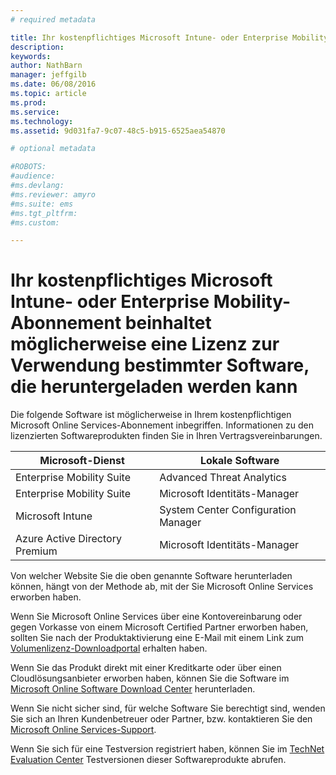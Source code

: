 ```yaml
---
# required metadata

title: Ihr kostenpflichtiges Microsoft Intune- oder Enterprise Mobility-Abonnement beinhaltet möglicherweise eine Lizenz zur Verwendung bestimmter Software, die heruntergeladen werden kann | Microsoft Intune
description:
keywords:
author: NathBarn
manager: jeffgilb
ms.date: 06/08/2016
ms.topic: article
ms.prod:
ms.service:
ms.technology:
ms.assetid: 9d031fa7-9c07-48c5-b915-6525aea54870

# optional metadata

#ROBOTS:
#audience:
#ms.devlang:
#ms.reviewer: amyro
#ms.suite: ems
#ms.tgt_pltfrm:
#ms.custom:

---
```


# Ihr kostenpflichtiges Microsoft Intune- oder Enterprise Mobility-Abonnement beinhaltet möglicherweise eine Lizenz zur Verwendung bestimmter Software, die heruntergeladen werden kann

Die folgende Software ist möglicherweise in Ihrem kostenpflichtigen Microsoft Online Services-Abonnement inbegriffen.  Informationen zu den lizenzierten Softwareprodukten finden Sie in Ihren Vertragsvereinbarungen.

| **Microsoft-Dienst**    | **Lokale Software**           |
| ------------- |-------------|
|Enterprise Mobility Suite |    Advanced Threat Analytics |
|Enterprise Mobility Suite |    Microsoft Identitäts-Manager |
|Microsoft Intune | System Center Configuration Manager |
|Azure Active Directory Premium |   Microsoft Identitäts-Manager |

Von welcher Website Sie die oben genannte Software herunterladen können, hängt von der Methode ab, mit der Sie Microsoft Online Services erworben haben.

Wenn Sie Microsoft Online Services über eine Kontovereinbarung oder gegen Vorkasse von einem Microsoft Certified Partner erworben haben, sollten Sie nach der Produktaktivierung eine E-Mail mit einem Link zum [Volumenlizenz-Downloadportal](https://www.microsoft.com/Licensing/servicecenter/default.aspx) erhalten haben.

Wenn Sie das Produkt direkt mit einer Kreditkarte oder über einen Cloudlösungsanbieter erworben haben, können Sie die Software im [Microsoft Online Software Download Center](https://www.microsoft.com/online/downloads/HomeRealmDiscovery.aspx) herunterladen.

Wenn Sie nicht sicher sind, für welche Software Sie berechtigt sind, wenden Sie sich an Ihren Kundenbetreuer oder Partner, bzw. kontaktieren Sie den [Microsoft Online Services-Support](https://technet.microsoft.com/en-us/dn932057.aspx).

Wenn Sie sich für eine Testversion registriert haben, können Sie im [TechNet Evaluation Center](https://www.microsoft.com/evalcenter/try) Testversionen dieser Softwareprodukte abrufen.


<!--HONumber=Jun16_HO2-->


